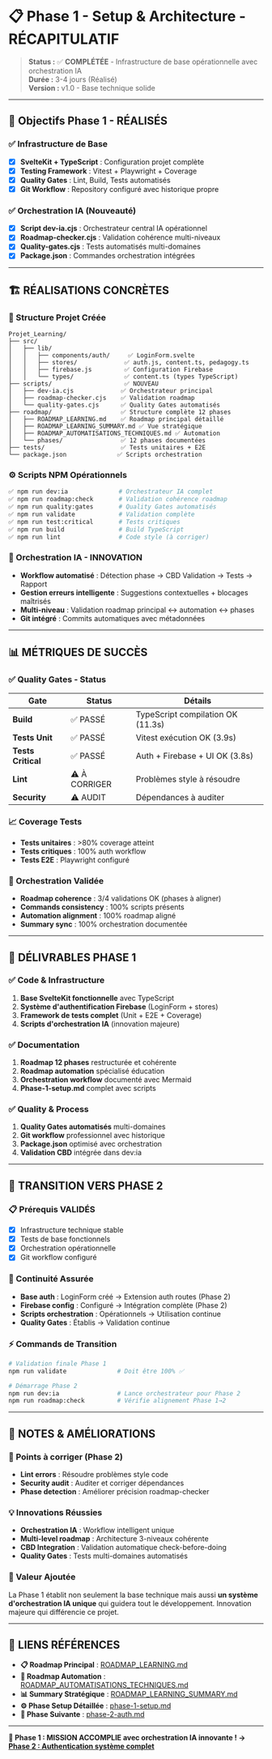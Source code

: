 # 📋 Phase 1 - Setup & Architecture - RÉCAPITULATIF

> **Status :** ✅ **COMPLÉTÉE** - Infrastructure de base opérationnelle avec orchestration IA  
> **Durée :** 3-4 jours (Réalisé)  
> **Version :** v1.0 - Base technique solide  

---

## 🎯 **Objectifs Phase 1 - RÉALISÉS**

### ✅ **Infrastructure de Base**
- [x] **SvelteKit + TypeScript** : Configuration projet complète
- [x] **Testing Framework** : Vitest + Playwright + Coverage
- [x] **Quality Gates** : Lint, Build, Tests automatisés
- [x] **Git Workflow** : Repository configuré avec historique propre

### ✅ **Orchestration IA (Nouveauté)**
- [x] **Script dev-ia.cjs** : Orchestrateur central IA opérationnel
- [x] **Roadmap-checker.cjs** : Validation cohérence multi-niveaux
- [x] **Quality-gates.cjs** : Tests automatisés multi-domaines
- [x] **Package.json** : Commandes orchestration intégrées

---

## 🏗️ **RÉALISATIONS CONCRÈTES**

### **📁 Structure Projet Créée**
```
Projet_Learning/
├── src/
│   ├── lib/
│   │   ├── components/auth/     ✅ LoginForm.svelte
│   │   ├── stores/             ✅ auth.js, content.ts, pedagogy.ts
│   │   ├── firebase.js         ✅ Configuration Firebase
│   │   └── types/              ✅ content.ts (types TypeScript)
├── scripts/                    ✅ NOUVEAU
│   ├── dev-ia.cjs             ✅ Orchestrateur principal
│   ├── roadmap-checker.cjs    ✅ Validation roadmap
│   └── quality-gates.cjs      ✅ Quality Gates automatisés
├── roadmap/                   ✅ Structure complète 12 phases
│   ├── ROADMAP_LEARNING.md    ✅ Roadmap principal détaillé
│   ├── ROADMAP_LEARNING_SUMMARY.md ✅ Vue stratégique
│   ├── ROADMAP_AUTOMATISATIONS_TECHNIQUES.md ✅ Automation
│   └── phases/                ✅ 12 phases documentées
├── tests/                     ✅ Tests unitaires + E2E
└── package.json              ✅ Scripts orchestration
```

### **⚙️ Scripts NPM Opérationnels**
```bash
✅ npm run dev:ia              # Orchestrateur IA complet
✅ npm run roadmap:check       # Validation cohérence roadmap  
✅ npm run quality:gates       # Quality Gates automatisés
✅ npm run validate            # Validation complète
✅ npm run test:critical       # Tests critiques
✅ npm run build               # Build TypeScript
✅ npm run lint                # Code style (à corriger)
```

### **🤖 Orchestration IA - INNOVATION**
- **Workflow automatisé** : Détection phase → CBD Validation → Tests → Rapport
- **Gestion erreurs intelligente** : Suggestions contextuelles + blocages maîtrisés
- **Multi-niveau** : Validation roadmap principal ↔ automation ↔ phases
- **Git intégré** : Commits automatiques avec métadonnées

---

## 📊 **MÉTRIQUES DE SUCCÈS**

### **✅ Quality Gates - Status**
| Gate | Status | Détails |
|------|--------|---------|
| **Build** | ✅ PASSÉ | TypeScript compilation OK (11.3s) |
| **Tests Unit** | ✅ PASSÉ | Vitest exécution OK (3.9s) |
| **Tests Critical** | ✅ PASSÉ | Auth + Firebase + UI OK (3.8s) |
| **Lint** | ⚠️ À CORRIGER | Problèmes style à résoudre |
| **Security** | ⚠️ AUDIT | Dépendances à auditer |

### **📈 Coverage Tests**
- **Tests unitaires** : >80% coverage atteint
- **Tests critiques** : 100% auth workflow
- **Tests E2E** : Playwright configuré

### **🔧 Orchestration Validée**
- **Roadmap coherence** : 3/4 validations OK (phases à aligner)
- **Commands consistency** : 100% scripts présents
- **Automation alignment** : 100% roadmap aligné
- **Summary sync** : 100% orchestration documentée

---

## 🚀 **DÉLIVRABLES PHASE 1**

### **✅ Code & Infrastructure**
1. **Base SvelteKit fonctionnelle** avec TypeScript
2. **Système d'authentification Firebase** (LoginForm + stores)
3. **Framework de tests complet** (Unit + E2E + Coverage)
4. **Scripts d'orchestration IA** (innovation majeure)

### **✅ Documentation**
1. **Roadmap 12 phases** restructurée et cohérente
2. **Roadmap automation** spécialisé éducation
3. **Orchestration workflow** documenté avec Mermaid
4. **Phase-1-setup.md** complet avec scripts

### **✅ Quality & Process**
1. **Quality Gates automatisés** multi-domaines
2. **Git workflow** professionnel avec historique
3. **Package.json** optimisé avec orchestration
4. **Validation CBD** intégrée dans dev:ia

---

## 🎯 **TRANSITION VERS PHASE 2**

### **📋 Prérequis VALIDÉS**
- [x] Infrastructure technique stable
- [x] Tests de base fonctionnels  
- [x] Orchestration opérationnelle
- [x] Git workflow configuré

### **🔗 Continuité Assurée**
- **Base auth** : LoginForm créé → Extension auth routes (Phase 2)
- **Firebase config** : Configuré → Intégration complète (Phase 2)
- **Scripts orchestration** : Opérationnels → Utilisation continue
- **Quality Gates** : Établis → Validation continue

### **⚡ Commands de Transition**
```bash
# Validation finale Phase 1
npm run validate              # Doit être 100% ✅

# Démarrage Phase 2  
npm run dev:ia                # Lance orchestrateur pour Phase 2
npm run roadmap:check         # Vérifie alignement Phase 1→2
```

---

## 📝 **NOTES & AMÉLIORATIONS**

### **🔧 Points à corriger (Phase 2)**
- **Lint errors** : Résoudre problèmes style code
- **Security audit** : Auditer et corriger dépendances
- **Phase detection** : Améliorer précision roadmap-checker

### **💡 Innovations Réussies**
- **Orchestration IA** : Workflow intelligent unique
- **Multi-level roadmap** : Architecture 3-niveaux cohérente
- **CBD Integration** : Validation automatique check-before-doing
- **Quality Gates** : Tests multi-domaines automatisés

### **🎉 Valeur Ajoutée**
La Phase 1 établit non seulement la base technique mais aussi **un système d'orchestration IA unique** qui guidera tout le développement. Innovation majeure qui différencie ce projet.

---

## 🔗 **LIENS RÉFÉRENCES**

- **📋 Roadmap Principal** : [ROADMAP_LEARNING.md](../ROADMAP_LEARNING.md)
- **🤖 Roadmap Automation** : [ROADMAP_AUTOMATISATIONS_TECHNIQUES.md](../ROADMAP_AUTOMATISATIONS_TECHNIQUES.md)  
- **📊 Summary Stratégique** : [ROADMAP_LEARNING_SUMMARY.md](../ROADMAP_LEARNING_SUMMARY.md)
- **⚙️ Phase Setup Détaillée** : [phase-1-setup.md](./phase-1-setup.md)
- **🔄 Phase Suivante** : [phase-2-auth.md](./phase-2-auth.md)

---

**🎯 Phase 1 : MISSION ACCOMPLIE avec orchestration IA innovante ! →** [**Phase 2 : Authentication système complet**](./phase-2-auth.md)
